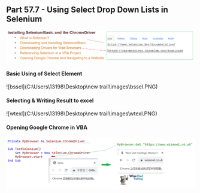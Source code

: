 ## Part 57.7 - Using Select Drop Down Lists in Selenium

![inssb](../images/inssb.PNG)

#### Basic Using of Select Element 

![bssel](C:\Users\13198\Desktop\new trail\images\bssel.PNG)

#### Selecting & Writing Result to excel

![wtexl](C:\Users\13198\Desktop\new trail\images\wtexl.PNG)

#### Opening Google Chrome in VBA

![opSene](../images/opSene.PNG)
